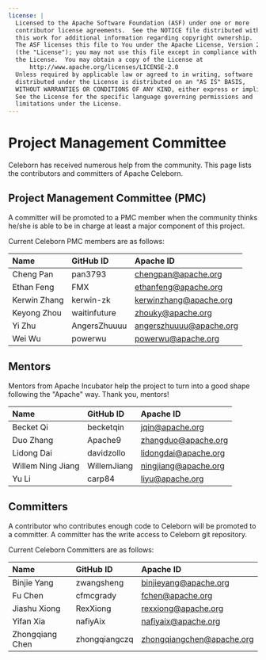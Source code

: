 ```yaml
---
license: |
  Licensed to the Apache Software Foundation (ASF) under one or more
  contributor license agreements.  See the NOTICE file distributed with
  this work for additional information regarding copyright ownership.
  The ASF licenses this file to You under the Apache License, Version 2.0
  (the "License"); you may not use this file except in compliance with
  the License.  You may obtain a copy of the License at
      http://www.apache.org/licenses/LICENSE-2.0
  Unless required by applicable law or agreed to in writing, software
  distributed under the License is distributed on an "AS IS" BASIS,
  WITHOUT WARRANTIES OR CONDITIONS OF ANY KIND, either express or implied.
  See the License for the specific language governing permissions and
  limitations under the License.
---
```


Project Management Committee
===

Celeborn has received numerous help from the community. This page lists the contributors and committers of Apache Celeborn.

## Project Management Committee (PMC)

A committer will be promoted to a PMC member when the community thinks he/she is able to be in charge at least a major component of this project.

Current Celeborn PMC members are as follows:

| Name         | GitHub ID    | Apache ID               |
|:-------------|:-------------|:------------------------|
| Cheng Pan    | pan3793      | chengpan@apache.org     |
| Ethan Feng   | FMX          | ethanfeng@apache.org    |
| Kerwin Zhang | kerwin-zk    | kerwinzhang@apache.org  |
| Keyong Zhou  | waitinfuture | zhouky@apache.org       |
| Yi Zhu       | AngersZhuuuu | angerszhuuuu@apache.org |
| Wei Wu       | powerwu      | powerwu@apache.org      |

## Mentors

Mentors from Apache Incubator help the project to turn into a good shape following the "Apache" way. Thank you, mentors!


| Name              | GitHub ID   | Apache ID            |
|:------------------|:------------|:---------------------|
| Becket Qi         | becketqin   | jqin@apache.org      |
| Duo Zhang         | Apache9     | zhangduo@apache.org  |
| Lidong Dai        | davidzollo  | lidongdai@apache.org |
| Willem Ning Jiang | WillemJiang | ningjiang@apache.org |
| Yu Li             | carp84      | liyu@apache.org      |

## Committers

A contributor who contributes enough code to Celeborn will be promoted to a committer. A committer has the write access to Celeborn git repository.

Current Celeborn Committers are as follows:

| Name            | GitHub ID     | Apache ID                 |
|:----------------|:--------------|:--------------------------|
| Binjie Yang     | zwangsheng    | binjieyang@apache.org     |
| Fu Chen         | cfmcgrady     | fchen@apache.org          |
| Jiashu Xiong    | RexXiong      | rexxiong@apache.org       |
| Yifan Xia       | nafiyAix      | nafiyaix@apache.org       |
| Zhongqiang Chen | zhongqiangczq | zhongqiangchen@apache.org |

